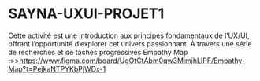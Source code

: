 # SAYNA-UXUI-PROJET1
Cette activité est une introduction aux principes fondamentaux de l’UX/UI, offrant l’opportunité d’explorer cet univers passionnant. À travers une série de recherches et de tâches progressives
Empathy Map :>>https://www.figma.com/board/UgOtCtAbm0qw3MimjhLIPF/Empathy-Map?t=PejkaNTPYKbPjWDx-1
